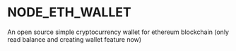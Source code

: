 # NODE_ETH_WALLET
An open source simple cryptocurrency wallet for ethereum blockchain (only read balance and creating wallet feature now)
